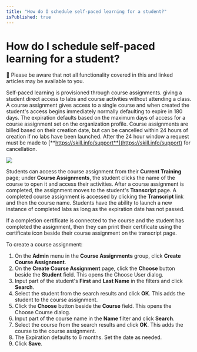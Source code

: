 ```yaml
---
title: "How do I schedule self-paced learning for a student?"
isPublished: true
---
```


# How do I schedule self-paced learning for a student?

:small_blue_diamond: Please be aware that not all functionality covered in this and linked articles may be available to you.

Self-paced learning is provisioned through course assignments. giving a student direct access to labs and course activities without attending a class. A course assignment gives access to a single course and when created the student's access begins immediately normally defaulting to expire in 180 days. The expiration defaults based on the maximum days of access for a course assignment set on the organization profile. Course assignments are billed based on their creation date, but can be cancelled within 24 hours of creation if no labs have been launched. After the 24 hour window a request must be made to [**https://skill.info/support**](https://skill.info/support) for cancellation. 

![](/tms/images/create-course-assignment.png)

Students can access the course assignment from their **Current Training** page; under **Course Assignments**, the student clicks the name of the course to open it and access their activities. After a course assignment is completed, the assignment moves to the student's **Transcript** page. A completed course assignment is accessed by clicking the **Transcript** link and then the course name. Students have the ability to launch a new instance of completed labs as long as the expiration date has not passed.

If a completion certificate is connected to the course and the student has completed the assignment, then they can print their certificate using the certificate icon beside their course assignment on the transcript page.

To create a course assignment:
1. On the **Admin** menu in the **Course Assignments** group, click **Create Course Assignment**. 
1. On the **Create Course Assignment** page, click the **Choose** button beside the **Student** field. This opens the Choose User dialog. 
1. Input part of the student's **First** and **Last Name** in the filters and click **Search**. 
1. Select the student from the search results and click **OK**. This adds the student to the course assignment. 
1. Click the **Choose** button beside the **Course** field. This opens the Choose Course dialog. 
1. Input part of the course name in the **Name** filter and click **Search**. 
1. Select the course from the search results and click **OK**. This adds the course to the course assignment. 
1. The Expiration defaults to 6 months. Set the date as needed.
1. Click **Save**.
